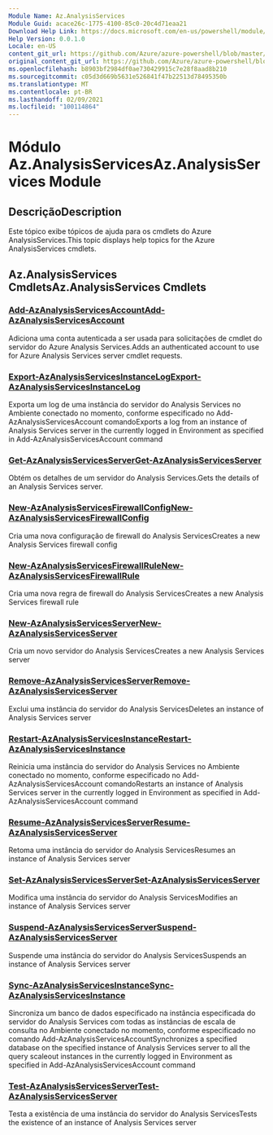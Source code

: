 ```yaml
---
Module Name: Az.AnalysisServices
Module Guid: acace26c-1775-4100-85c0-20c4d71eaa21
Download Help Link: https://docs.microsoft.com/en-us/powershell/module/az.analysisservices
Help Version: 0.0.1.0
Locale: en-US
content_git_url: https://github.com/Azure/azure-powershell/blob/master/src/AnalysisServices/AnalysisServices/help/Az.AnalysisServices.md
original_content_git_url: https://github.com/Azure/azure-powershell/blob/master/src/AnalysisServices/AnalysisServices/help/Az.AnalysisServices.md
ms.openlocfilehash: b8903bf2984df0ae730429915c7e28f8aad8b210
ms.sourcegitcommit: c05d3d669b5631e526841f47b22513d78495350b
ms.translationtype: MT
ms.contentlocale: pt-BR
ms.lasthandoff: 02/09/2021
ms.locfileid: "100114864"
---
```

# <span data-ttu-id="d5d0f-101">Módulo Az.AnalysisServices</span><span class="sxs-lookup"><span data-stu-id="d5d0f-101">Az.AnalysisServices Module</span></span>
## <span data-ttu-id="d5d0f-102">Descrição</span><span class="sxs-lookup"><span data-stu-id="d5d0f-102">Description</span></span>
<span data-ttu-id="d5d0f-103">Este tópico exibe tópicos de ajuda para os cmdlets do Azure AnalysisServices.</span><span class="sxs-lookup"><span data-stu-id="d5d0f-103">This topic displays help topics for the Azure AnalysisServices cmdlets.</span></span>

## <span data-ttu-id="d5d0f-104">Az.AnalysisServices Cmdlets</span><span class="sxs-lookup"><span data-stu-id="d5d0f-104">Az.AnalysisServices Cmdlets</span></span>
### [<span data-ttu-id="d5d0f-105">Add-AzAnalysisServicesAccount</span><span class="sxs-lookup"><span data-stu-id="d5d0f-105">Add-AzAnalysisServicesAccount</span></span>](Add-AzAnalysisServicesAccount.md)
<span data-ttu-id="d5d0f-106">Adiciona uma conta autenticada a ser usada para solicitações de cmdlet do servidor do Azure Analysis Services.</span><span class="sxs-lookup"><span data-stu-id="d5d0f-106">Adds an authenticated account to use for Azure Analysis Services server cmdlet requests.</span></span>

### [<span data-ttu-id="d5d0f-107">Export-AzAnalysisServicesInstanceLog</span><span class="sxs-lookup"><span data-stu-id="d5d0f-107">Export-AzAnalysisServicesInstanceLog</span></span>](Export-AzAnalysisServicesInstanceLog.md)
<span data-ttu-id="d5d0f-108">Exporta um log de uma instância do servidor do Analysis Services no Ambiente conectado no momento, conforme especificado no Add-AzAnalysisServicesAccount comando</span><span class="sxs-lookup"><span data-stu-id="d5d0f-108">Exports a log from an instance of Analysis Services server in the currently logged in Environment as specified in Add-AzAnalysisServicesAccount command</span></span>

### [<span data-ttu-id="d5d0f-109">Get-AzAnalysisServicesServer</span><span class="sxs-lookup"><span data-stu-id="d5d0f-109">Get-AzAnalysisServicesServer</span></span>](Get-AzAnalysisServicesServer.md)
<span data-ttu-id="d5d0f-110">Obtém os detalhes de um servidor do Analysis Services.</span><span class="sxs-lookup"><span data-stu-id="d5d0f-110">Gets the details of an Analysis Services server.</span></span>

### [<span data-ttu-id="d5d0f-111">New-AzAnalysisServicesFirewallConfig</span><span class="sxs-lookup"><span data-stu-id="d5d0f-111">New-AzAnalysisServicesFirewallConfig</span></span>](New-AzAnalysisServicesFirewallConfig.md)
<span data-ttu-id="d5d0f-112">Cria uma nova configuração de firewall do Analysis Services</span><span class="sxs-lookup"><span data-stu-id="d5d0f-112">Creates a new Analysis Services firewall config</span></span> 

### [<span data-ttu-id="d5d0f-113">New-AzAnalysisServicesFirewallRule</span><span class="sxs-lookup"><span data-stu-id="d5d0f-113">New-AzAnalysisServicesFirewallRule</span></span>](New-AzAnalysisServicesFirewallRule.md)
<span data-ttu-id="d5d0f-114">Cria uma nova regra de firewall do Analysis Services</span><span class="sxs-lookup"><span data-stu-id="d5d0f-114">Creates a new Analysis Services firewall rule</span></span>

### [<span data-ttu-id="d5d0f-115">New-AzAnalysisServicesServer</span><span class="sxs-lookup"><span data-stu-id="d5d0f-115">New-AzAnalysisServicesServer</span></span>](New-AzAnalysisServicesServer.md)
<span data-ttu-id="d5d0f-116">Cria um novo servidor do Analysis Services</span><span class="sxs-lookup"><span data-stu-id="d5d0f-116">Creates a new Analysis Services server</span></span>

### [<span data-ttu-id="d5d0f-117">Remove-AzAnalysisServicesServer</span><span class="sxs-lookup"><span data-stu-id="d5d0f-117">Remove-AzAnalysisServicesServer</span></span>](Remove-AzAnalysisServicesServer.md)
<span data-ttu-id="d5d0f-118">Exclui uma instância do servidor do Analysis Services</span><span class="sxs-lookup"><span data-stu-id="d5d0f-118">Deletes an instance of Analysis Services server</span></span>

### [<span data-ttu-id="d5d0f-119">Restart-AzAnalysisServicesInstance</span><span class="sxs-lookup"><span data-stu-id="d5d0f-119">Restart-AzAnalysisServicesInstance</span></span>](Restart-AzAnalysisServicesInstance.md)
<span data-ttu-id="d5d0f-120">Reinicia uma instância do servidor do Analysis Services no Ambiente conectado no momento, conforme especificado no Add-AzAnalysisServicesAccount comando</span><span class="sxs-lookup"><span data-stu-id="d5d0f-120">Restarts an instance of Analysis Services server in the currently logged in Environment as specified in Add-AzAnalysisServicesAccount command</span></span>

### [<span data-ttu-id="d5d0f-121">Resume-AzAnalysisServicesServer</span><span class="sxs-lookup"><span data-stu-id="d5d0f-121">Resume-AzAnalysisServicesServer</span></span>](Resume-AzAnalysisServicesServer.md)
<span data-ttu-id="d5d0f-122">Retoma uma instância do servidor do Analysis Services</span><span class="sxs-lookup"><span data-stu-id="d5d0f-122">Resumes an instance of Analysis Services server</span></span>

### [<span data-ttu-id="d5d0f-123">Set-AzAnalysisServicesServer</span><span class="sxs-lookup"><span data-stu-id="d5d0f-123">Set-AzAnalysisServicesServer</span></span>](Set-AzAnalysisServicesServer.md)
<span data-ttu-id="d5d0f-124">Modifica uma instância do servidor do Analysis Services</span><span class="sxs-lookup"><span data-stu-id="d5d0f-124">Modifies  an instance of Analysis Services server</span></span>

### [<span data-ttu-id="d5d0f-125">Suspend-AzAnalysisServicesServer</span><span class="sxs-lookup"><span data-stu-id="d5d0f-125">Suspend-AzAnalysisServicesServer</span></span>](Suspend-AzAnalysisServicesServer.md)
<span data-ttu-id="d5d0f-126">Suspende uma instância do servidor do Analysis Services</span><span class="sxs-lookup"><span data-stu-id="d5d0f-126">Suspends an instance of Analysis Services server</span></span>

### [<span data-ttu-id="d5d0f-127">Sync-AzAnalysisServicesInstance</span><span class="sxs-lookup"><span data-stu-id="d5d0f-127">Sync-AzAnalysisServicesInstance</span></span>](Sync-AzAnalysisServicesInstance.md)
<span data-ttu-id="d5d0f-128">Sincroniza um banco de dados especificado na instância especificada do servidor do Analysis Services com todas as instâncias de escala de consulta no Ambiente conectado no momento, conforme especificado no comando Add-AzAnalysisServicesAccount</span><span class="sxs-lookup"><span data-stu-id="d5d0f-128">Synchronizes a specified database on the specified instance of Analysis Services server to all the query scaleout instances in the currently logged in Environment as specified in Add-AzAnalysisServicesAccount command</span></span>

### [<span data-ttu-id="d5d0f-129">Test-AzAnalysisServicesServer</span><span class="sxs-lookup"><span data-stu-id="d5d0f-129">Test-AzAnalysisServicesServer</span></span>](Test-AzAnalysisServicesServer.md)
<span data-ttu-id="d5d0f-130">Testa a existência de uma instância do servidor do Analysis Services</span><span class="sxs-lookup"><span data-stu-id="d5d0f-130">Tests the existence of an instance of Analysis Services server</span></span>

